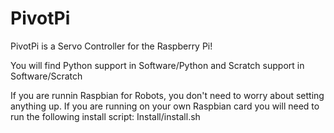 # PivotPi
PivotPi is a Servo Controller for the Raspberry Pi!

You will find Python support in Software/Python
and Scratch support in Software/Scratch

If you are runnin Raspbian for Robots, you don't need to worry about setting anything up. 
If you are running on your own Raspbian card you will need to run the following  install script: Install/install.sh
